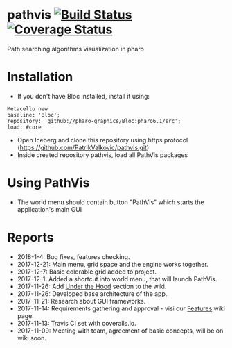 # pathvis [![Build Status](https://travis-ci.org/PatrikValkovic/pathvis.svg?branch=dev)](https://travis-ci.org/PatrikValkovic/pathvis) [![Coverage Status](https://coveralls.io/repos/github/PatrikValkovic/pathvis/badge.svg?branch=dev)](https://coveralls.io/github/PatrikValkovic/pathvis?branch=dev)
Path searching algorithms visualization in pharo

# Installation

  - If you don't have Bloc installed, install it using:
```smalltalk
Metacello new
baseline: 'Bloc';
repository: 'github://pharo-graphics/Bloc:pharo6.1/src';
load: #core
```
  - Open Iceberg and clone this repository using https protocol (https://github.com/PatrikValkovic/pathvis.git)
  - Inside created repository pathvis, load all PathVis packages
  
 # Using PathVis
 
   - The world menu should contain button "PathVis" which starts the application's main GUI

# Reports

- 2018-1-4: Bug fixes, features checking.
- 2017-12-21: Main menu, grid space and the engine works together.
- 2017-12-7: Basic colorable grid added to project.
- 2017-12-1: Added a shortcut into world menu, that will launch PathVis.
- 2017-11-26: Add [Under the Hood](https://github.com/PatrikValkovic/pathvis/wiki/Under-the-Hood) section to the wiki.
- 2017-11-26: Developed base architecture of the app.
- 2017-11-21: Research about GUI frameworks.
- 2017-11-14: Requirements gathering and approval - visi our [Features](https://github.com/PatrikValkovic/pathvis/wiki/Features) wiki page.
- 2017-11-13: Travis CI set with coveralls.io.
- 2017-11-09: Meeting with team, agreement of basic concepts, will be on wiki soon.
